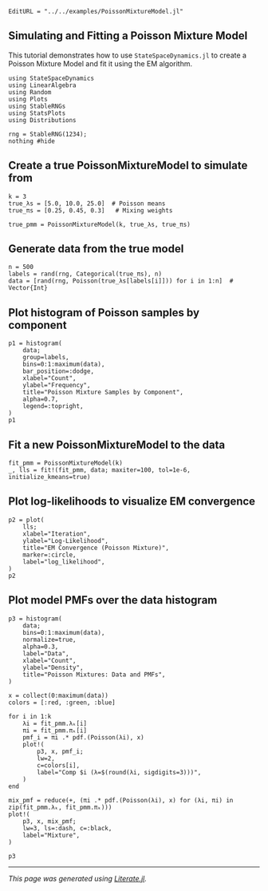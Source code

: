 ```@meta
EditURL = "../../examples/PoissonMixtureModel.jl"
```

## Simulating and Fitting a Poisson Mixture Model

This tutorial demonstrates how to use `StateSpaceDynamics.jl` to
create a Poisson Mixture Model and fit it using the EM algorithm.

````@example poisson_mixture_model_example
using StateSpaceDynamics
using LinearAlgebra
using Random
using Plots
using StableRNGs
using StatsPlots
using Distributions

rng = StableRNG(1234);
nothing #hide
````

## Create a true PoissonMixtureModel to simulate from

````@example poisson_mixture_model_example
k = 3
true_λs = [5.0, 10.0, 25.0]  # Poisson means
true_πs = [0.25, 0.45, 0.3]   # Mixing weights

true_pmm = PoissonMixtureModel(k, true_λs, true_πs)
````

## Generate data from the true model

````@example poisson_mixture_model_example
n = 500
labels = rand(rng, Categorical(true_πs), n)
data = [rand(rng, Poisson(true_λs[labels[i]])) for i in 1:n]  # Vector{Int}
````

## Plot histogram of Poisson samples by component

````@example poisson_mixture_model_example
p1 = histogram(
    data;
    group=labels,
    bins=0:1:maximum(data),
    bar_position=:dodge,
    xlabel="Count",
    ylabel="Frequency",
    title="Poisson Mixture Samples by Component",
    alpha=0.7,
    legend=:topright,
)
p1
````

## Fit a new PoissonMixtureModel to the data

````@example poisson_mixture_model_example
fit_pmm = PoissonMixtureModel(k)
_, lls = fit!(fit_pmm, data; maxiter=100, tol=1e-6, initialize_kmeans=true)
````

## Plot log-likelihoods to visualize EM convergence

````@example poisson_mixture_model_example
p2 = plot(
    lls;
    xlabel="Iteration",
    ylabel="Log-Likelihood",
    title="EM Convergence (Poisson Mixture)",
    marker=:circle,
    label="log_likelihood",
)
p2
````

## Plot model PMFs over the data histogram

````@example poisson_mixture_model_example
p3 = histogram(
    data;
    bins=0:1:maximum(data),
    normalize=true,
    alpha=0.3,
    label="Data",
    xlabel="Count",
    ylabel="Density",
    title="Poisson Mixtures: Data and PMFs",
)

x = collect(0:maximum(data))
colors = [:red, :green, :blue]

for i in 1:k
    λi = fit_pmm.λₖ[i]
    πi = fit_pmm.πₖ[i]
    pmf_i = πi .* pdf.(Poisson(λi), x)
    plot!(
        p3, x, pmf_i;
        lw=2,
        c=colors[i],
        label="Comp $i (λ=$(round(λi, sigdigits=3)))",
    )
end

mix_pmf = reduce(+, (πi .* pdf.(Poisson(λi), x) for (λi, πi) in zip(fit_pmm.λₖ, fit_pmm.πₖ)))
plot!(
    p3, x, mix_pmf;
    lw=3, ls=:dash, c=:black,
    label="Mixture",
)

p3
````

---

*This page was generated using [Literate.jl](https://github.com/fredrikekre/Literate.jl).*

